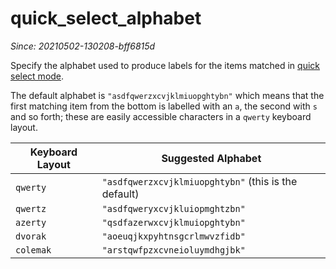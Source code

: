 # quick_select_alphabet

*Since: 20210502-130208-bff6815d*

Specify the alphabet used to produce labels for the items
matched in [quick select mode](../../../quickselect.md).

The default alphabet is `"asdfqwerzxcvjklmiuopghtybn"` which
means that the first matching item from the bottom is labelled
with an `a`, the second with `s` and so forth; these are easily
accessible characters in a `qwerty` keyboard layout.

|Keyboard Layout|Suggested Alphabet|
|---------------|------------------|
|`qwerty`       |`"asdfqwerzxcvjklmiuopghtybn"` (this is the default)|
|`qwertz`       |`"asdfqweryxcvjkluiopmghtzbn"`|
|`azerty`       |`"qsdfazerwxcvjklmuiopghtybn"`|
|`dvorak`       |`"aoeuqjkxpyhtnsgcrlmwvzfidb"`|
|`colemak`      |`"arstqwfpzxcvneioluymdhgjbk"`|


